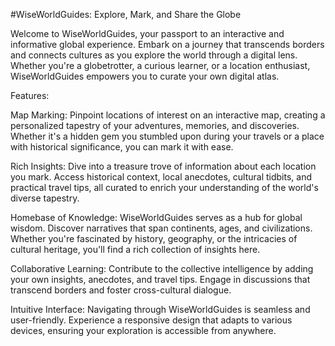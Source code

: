 #WiseWorldGuides: Explore, Mark, and Share the Globe

Welcome to WiseWorldGuides, your passport to an interactive and informative global experience. Embark on a journey that transcends borders and connects cultures as you explore the world through a digital lens. Whether you're a globetrotter, a curious learner, or a location enthusiast, WiseWorldGuides empowers you to curate your own digital atlas.

Features:

Map Marking: Pinpoint locations of interest on an interactive map, creating a personalized tapestry of your adventures, memories, and discoveries. Whether it's a hidden gem you stumbled upon during your travels or a place with historical significance, you can mark it with ease.

Rich Insights: Dive into a treasure trove of information about each location you mark. Access historical context, local anecdotes, cultural tidbits, and practical travel tips, all curated to enrich your understanding of the world's diverse tapestry.

Homebase of Knowledge: WiseWorldGuides serves as a hub for global wisdom. Discover narratives that span continents, ages, and civilizations. Whether you're fascinated by history, geography, or the intricacies of cultural heritage, you'll find a rich collection of insights here.

Collaborative Learning: Contribute to the collective intelligence by adding your own insights, anecdotes, and travel tips. Engage in discussions that transcend borders and foster cross-cultural dialogue.

Intuitive Interface: Navigating through WiseWorldGuides is seamless and user-friendly. Experience a responsive design that adapts to various devices, ensuring your exploration is accessible from anywhere.

